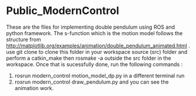 # Public_ModernControl

These are the files for implementing double pendulum using ROS and python framework. The s-function which is the motion model follows
the structure from http://matplotlib.org/examples/animation/double_pendulum_animated.html . use git clone to clone this folder in your
workspace source (src) folder and perform a catkin_make then rosmake -a outside the src folder in the workspace. Once that is sucessfully 
done, run the following commands :

1. rosrun modern_control motion_model_dp.py
in a different terminal run 
2. rosrun modern_control draw_pendulum.py
and you can see the animation work.

